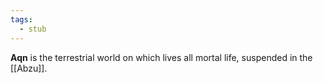 ```yaml
---
tags:
  - stub
---
```

**Aqn** is the terrestrial world on which lives all mortal life, suspended in the [[Abzu]].